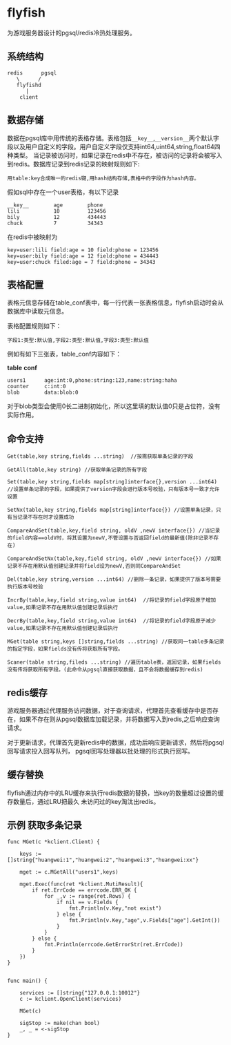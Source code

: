 # flyfish

为游戏服务器设计的pgsql/redis冷热处理服务。



## 系统结构

	redis      pgsql
	   \      /
	   flyfishd
	      |
        client


## 数据存储

数据在pgsql库中用传统的表格存储。表格包括`__key__`,`__version__`两个默认字段以及用户自定义的字段。用户自定义字段仅支持int64,uint64,string,float64四种类型。
当记录被访问时，如果记录在redis中不存在，被访问的记录将会被写入到redis。数据库记录到redis记录的映射规则如下:

	用table:key合成唯一的redis键,用hash结构存储,表格中的字段作为hash内容。


假如sql中存在一个user表格，有以下记录

	__key__        age        phone
	lili           10         123456
	bily           12         434443
	chuck          7          34343

在redis中被映射为

	key=user:lili field:age = 10 field:phone = 123456
	key=user:bily field:age = 12 field:phone = 434443
	key=user:chuck filed:age = 7 field:phone = 34343


## 表格配置

表格元信息存储在table_conf表中，每一行代表一张表格信息，flyfish启动时会从数据库中读取元信息。

表格配置规则如下：

	字段1:类型:默认值,字段2:类型:默认值,字段3:类型:默认值


例如有如下三张表，table_conf内容如下：

__table__    __conf__              	

	users1      age:int:0,phone:string:123,name:string:haha
	counter     c:int:0
	blob        data:blob:0

对于blob类型会使用0长二进制初始化，所以这里填的默认值0只是占位符，没有实际作用。

## 命令支持

	Get(table,key string,fields ...string)  //按需获取单条记录的字段

	GetAll(table,key string) //获取单条记录的所有字段

	Set(table,key string,fields map[string]interface{},version ...int64) //设置单条记录的字段，如果提供了version字段会进行版本号校验，只有版本号一致才允许设置

	SetNx(table,key string,fields map[string]interface{}) //设置单条记录，只有当记录不存在时才设置成功

	CompareAndSet(table,key,field string, oldV ,newV interface{}) //当记录的field内容==oldV时，将其设置为newV,不管设置与否返回field的最新值(除非记录不存在)

	CompareAndSetNx(table,key,field string, oldV ,newV interface{}) //如果记录不存在用默认值创建记录并将field设为newV,否则同CompareAndSet

	Del(table,key string,version ...int64) //删除一条记录，如果提供了版本号需要执行版本号校验

	IncrBy(table,key,field string,value int64)  //将记录的field字段原子增加value,如果记录不存在用默认值创建记录后执行

	DecrBy(table,key,field string,value int64)  //将记录的field字段原子减少value,如果记录不存在用默认值创建记录后执行

	MGet(table string,keys []string,fields ...string) //获取同一table多条记录的指定字段，如果fields没有传将获取所有字段。

	Scaner(table string,fileds ...string) //遍历table表，返回记录，如果fields没有传将获取所有字段。(此命令从pgsql直接获取数据，且不会将数据缓存到redis)

## redis缓存

游戏服务器通过代理服务访问数据，对于查询请求，代理首先查看缓存中是否存在，如果不存在则从pgsql数据库加载记录，并将数据写入到redis,之后响应查询请求。

对于更新请求，代理首先更新redis中的数据，成功后响应更新请求，然后将pgsql回写请求投入回写队列，
pgsql回写处理器以批处理的形式执行回写。

## 缓存替换

flyfish通过内存中的LRU缓存来执行redis数据的替换，当key的数量超过设置的缓存数量后，通过LRU把最久
未访问过的key淘汰出redis。

## 示例 获取多条记录


	func MGet(c *kclient.Client) {

		keys := []string{"huangwei:1","huangwei:2","huangwei:3","huangwei:xx"}

		mget := c.MGetAll("users1",keys)

		mget.Exec(func(ret *kclient.MutiResult){
			if ret.ErrCode == errcode.ERR_OK {
				for _,v := range(ret.Rows) {
					if nil == v.Fields {
						fmt.Println(v.Key,"not exist")
					} else {
						fmt.Println(v.Key,"age",v.Fields["age"].GetInt())					
					}
				}
			} else {
				fmt.Println(errcode.GetErrorStr(ret.ErrCode))
			}
		})
	}


	func main() {

		services := []string{"127.0.0.1:10012"}
		c := kclient.OpenClient(services)

		MGet(c)

		sigStop := make(chan bool)
		_, _ = <-sigStop
	}










